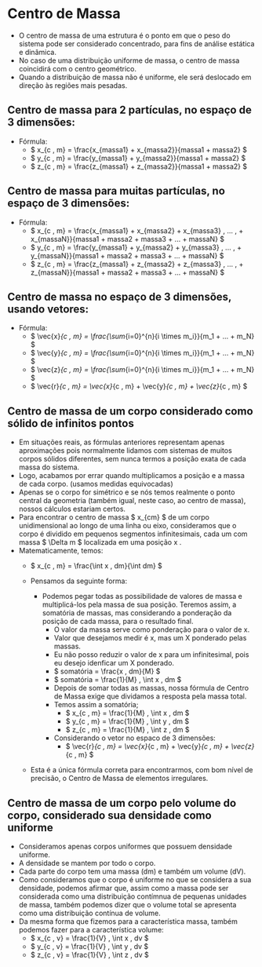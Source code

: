 # Centro de Massa
- O centro de massa de uma estrutura é o ponto em que o peso do sistema pode ser considerado concentrado, para fins de análise estática e dinâmica.
- No caso de uma distribuição uniforme de massa, o centro de massa coincidirá com o centro geométrico. 
- Quando a distribuição de massa não é uniforme, ele será deslocado em direção às regiões mais pesadas.

## Centro de massa para 2 partículas, no espaço de 3 dimensões:
- Fórmula:
    - $ x_{c \, m} = \frac{x_{massa1} + x_{massa2}}{massa1 + massa2} $
    - $ y_{c \, m} = \frac{y_{massa1} + y_{massa2}}{massa1 + massa2} $ 
    - $ z_{c \, m} = \frac{z_{massa1} + z_{massa2}}{massa1 + massa2} $ 

## Centro de massa para muitas partículas, no espaço de 3 dimensões:
- Fórmula:
    - $ x_{c \, m} = \frac{x_{massa1} + x_{massa2} + x_{massa3} \, ... \, + x_{massaN}}{massa1 + massa2 + massa3 + ... + massaN} $
    - $ y_{c \, m} = \frac{y_{massa1} + y_{massa2} + y_{massa3} \, ... \, + y_{massaN}}{massa1 + massa2 + massa3 + ... + massaN} $
    - $ z_{c \, m} = \frac{z_{massa1} + z_{massa2} + z_{massa3} \, ... \, + z_{massaN}}{massa1 + massa2 + massa3 + ... + massaN} $

## Centro de massa no espaço de 3 dimensões, usando vetores:
- Fórmula:
    - $ \vec{x}_{c \, m} = \frac{\sum_{i=0}^{n}{i \times m_i}}{m_1 + ... + m_N} $
    - $ \vec{y}_{c \, m} = \frac{\sum_{i=0}^{n}{i \times m_i}}{m_1 + ... + m_N} $
    - $ \vec{z}_{c \, m} = \frac{\sum_{i=0}^{n}{i \times m_i}}{m_1 + ... + m_N} $
    - $ \vec{r}_{c \, m} = \vec{x}_{c \, m} + \vec{y}_{c \, m} + \vec{z}_{c \, m} $

## Centro de massa de um corpo considerado como sólido de infinitos pontos
- Em situações reais, as fórmulas anteriores representam apenas aproximações pois normalmente lidamos com sistemas de muitos corpos sólidos diferentes, sem nunca termos a posição exata de cada massa do sistema.
- Logo, acabamos por errar quando multiplicamos a posição e a massa de cada corpo. (usamos medidas equivocadas)
- Apenas se o corpo for simétrico e se nós temos realmente o ponto central da geometria (também igual, neste caso, ao centro de massa), nossos cálculos estariam certos.
- Para encontrar o centro de massa $ x_{cm} $ de um corpo unidimensional ao longo de uma linha ou eixo, consideramos que o corpo é dividido em pequenos segmentos infinitesimais, cada um com massa  $ \Delta m $ localizada em uma posição x . 
- Matematicamente, temos:
    - $ x_{c \, m} = \frac{\int x \, dm}{\int dm} $ 
    - Pensamos da seguinte forma:
        - Podemos pegar todas as possibilidade de valores de massa e multiplicá-los pela massa de sua posição. Teremos assim, a somatória de massas, mas considerando a ponderação da posição de cada massa, para o resultado final.
            - O valor da massa serve como ponderação para o valor de x. 
            - Valor que desejamos medir é x, mas um X ponderado pelas massas.
            - Eu não posso reduzir o valor de x para um infinitesimal, pois eu desejo idenficar um X ponderado.
            - $ somatória = \frac{x \, dm}{M} $
            - $ somatória =  \frac{1}{M} \, \int x \, dm $
            - Depois de somar todas as massas, nossa fórmula de Centro de Massa exige que dividamos a resposta pela massa total.
            - Temos assim a somatória;
                - $  x_{c \, m} = \frac{1}{M} \, \int x \, dm $
                - $  y_{c \, m} = \frac{1}{M} \, \int y \, dm $
                - $  z_{c \, m} = \frac{1}{M} \, \int z \, dm $
            - Considerando o vetor no espaco de 3 dimensões:
                - $ \vec{r}_{c \, m} = \vec{x}_{c \, m} + \vec{y}_{c \, m} + \vec{z}_{c \, m} $

    - Esta é a única fórmula correta para encontrarmos, com bom nível de precisão, o Centro de Massa de elementos irregulares.

## Centro de massa de um corpo pelo volume do corpo, considerado sua densidade como uniforme
- Consideramos apenas corpos uniformes que possuem densidade uniforme. 
- A densidade se mantem por todo o corpo.
- Cada parte do corpo tem uma massa (dm) e também um volume (dV).
- Como consideramos que o corpo é uniforme no que se considera a sua densidade, podemos afirmar que, assim como a massa pode ser considerada como uma distribuição contímnua de pequenas unidades de massa, também podemos dizer que o volume total se apresenta como uma distribuição contínua de volume.
- Da mesma forma que fizemos para a característica massa, também podemos fazer para a característica volume:
    - $  x_{c \, v} = \frac{1}{V} \, \int x \, dv $
    - $  y_{c \, v} = \frac{1}{V} \, \int y \, dv $
    - $  z_{c \, v} = \frac{1}{V} \, \int z \, dv $
